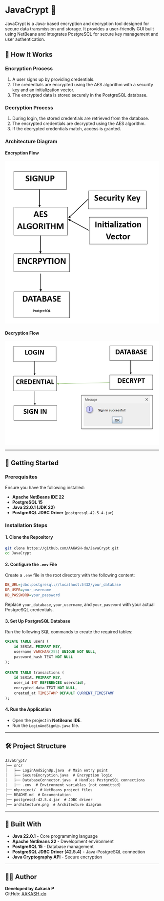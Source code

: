 # JavaCrypt 🔐

JavaCrypt is a Java-based encryption and decryption tool designed for secure data transmission and storage. It provides a user-friendly GUI built using NetBeans and integrates PostgreSQL for secure key management and user authentication.

## 📌 How It Works

### **Encryption Process**
1. A user signs up by providing credentials.
2. The credentials are encrypted using the AES algorithm with a security key and an initialization vector.
3. The encrypted data is stored securely in the PostgreSQL database.

### **Decryption Process**
1. During login, the stored credentials are retrieved from the database.
2. The encrypted credentials are decrypted using the AES algorithm.
3. If the decrypted credentials match, access is granted.

### **Architecture Diagram**

#### **Encryption Flow**
![Encryption Flow](architecture_encryption.png)

#### **Decryption Flow**
![Decryption Flow](architecture_decryption.png)

---

## 🚀 Getting Started

### **Prerequisites**
Ensure you have the following installed:
- **Apache NetBeans IDE 22**
- **PostgreSQL 15**
- **Java 22.0.1 (JDK 22)**
- **PostgreSQL JDBC Driver** (`postgresql-42.5.4.jar`)

### **Installation Steps**

#### 1. Clone the Repository
```sh
git clone https://github.com/AAKASH-do/JavaCrypt.git
cd JavaCrypt
```

#### 2. Configure the `.env` File
Create a `.env` file in the root directory with the following content:
```ini
DB_URL=jdbc:postgresql://localhost:5432/your_database
DB_USER=your_username
DB_PASSWORD=your_password
```
Replace `your_database`, `your_username`, and `your_password` with your actual PostgreSQL credentials.

#### 3. Set Up PostgreSQL Database
Run the following SQL commands to create the required tables:
```sql
CREATE TABLE users (
    id SERIAL PRIMARY KEY,
    username VARCHAR(255) UNIQUE NOT NULL,
    password_hash TEXT NOT NULL
);

CREATE TABLE transactions (
    id SERIAL PRIMARY KEY,
    user_id INT REFERENCES users(id),
    encrypted_data TEXT NOT NULL,
    created_at TIMESTAMP DEFAULT CURRENT_TIMESTAMP
);
```

#### 4. Run the Application
- Open the project in **NetBeans IDE**.
- Run the `LoginAndSignUp.java` file.

---

## 🛠️ Project Structure

```
JavaCrypt/
│── src/
│   ├── LoginAndSignUp.java  # Main entry point
│   ├── SecureEncryption.java  # Encryption logic
│   ├── DatabaseConnector.java  # Handles PostgreSQL connections
│   ├── .env  # Environment variables (not committed)
│── nbproject/  # NetBeans project files
│── README.md  # Documentation
│── postgresql-42.5.4.jar  # JDBC driver
│── architecture.png  # Architecture diagram
```

---

## 💽 Built With
- **Java 22.0.1** - Core programming language
- **Apache NetBeans 22** - Development environment
- **PostgreSQL 15** - Database management
- **PostgreSQL JDBC Driver (42.5.4)** - Java-PostgreSQL connection
- **Java Cryptography API** - Secure encryption

---

## 👨‍💻 Author
**Developed by Aakash P**  
GitHub: [AAKASH-do](https://github.com/AAKASH-do)

